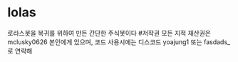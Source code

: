 # lolas
로라스봇을 복귀를 위하여 만든 간단한 주식봇이다
#저작권
모든 지적 재산권은 mclusky0626 본인에게 있으며, 코드 사용시에는 디스코드 yoajung1 또는 fasdads_로 연락해
